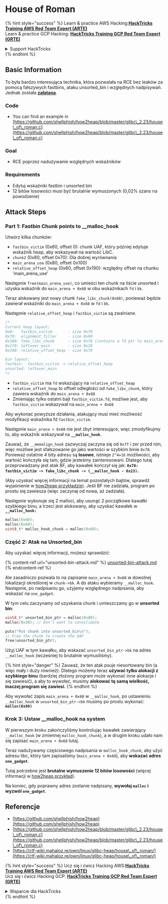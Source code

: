 # House of Roman

{% hint style="success" %}
Learn & practice AWS Hacking:<img src="/.gitbook/assets/arte.png" alt="" data-size="line">[**HackTricks Training AWS Red Team Expert (ARTE)**](https://training.hacktricks.xyz/courses/arte)<img src="/.gitbook/assets/arte.png" alt="" data-size="line">\
Learn & practice GCP Hacking: <img src="/.gitbook/assets/grte.png" alt="" data-size="line">[**HackTricks Training GCP Red Team Expert (GRTE)**<img src="/.gitbook/assets/grte.png" alt="" data-size="line">](https://training.hacktricks.xyz/courses/grte)

<details>

<summary>Support HackTricks</summary>

* Check the [**subscription plans**](https://github.com/sponsors/carlospolop)!
* **Join the** 💬 [**Discord group**](https://discord.gg/hRep4RUj7f) or the [**telegram group**](https://t.me/peass) or **follow** us on **Twitter** 🐦 [**@hacktricks\_live**](https://twitter.com/hacktricks\_live)**.**
* **Share hacking tricks by submitting PRs to the** [**HackTricks**](https://github.com/carlospolop/hacktricks) and [**HackTricks Cloud**](https://github.com/carlospolop/hacktricks-cloud) github repos.

</details>
{% endhint %}

## Basic Information

To była bardzo interesująca technika, która pozwalała na RCE bez leaków za pomocą fałszywych fastbins, ataku unsorted\_bin i względnych nadpisywań. Jednak została [**załatana**](https://sourceware.org/git/?p=glibc.git;a=commitdiff;h=b90ddd08f6dd688e651df9ee89ca3a69ff88cd0c).

### Code

* You can find an example in [https://github.com/shellphish/how2heap/blob/master/glibc\_2.23/house\_of\_roman.c](https://github.com/shellphish/how2heap/blob/master/glibc\_2.23/house\_of\_roman.c)

### Goal

* RCE poprzez nadużywanie względnych wskaźników

### Requirements

* Edytuj wskaźniki fastbin i unsorted bin
* 12 bitów losowości musi być brutalnie wymuszonych (0,02% szans na powodzenie)

## Attack Steps

### Part 1: Fastbin Chunk points to \_\_malloc\_hook

Utwórz kilka chunków:

* `fastbin_victim` (0x60, offset 0): chunk UAF, który później edytuje wskaźnik heap, aby wskazywał na wartość LibC.
* `chunk2` (0x80, offset 0x70): Dla dobrej wyrównania
* `main_arena_use` (0x80, offset 0x100)
* `relative_offset_heap` (0x60, offset 0x190): względny offset na chunku 'main\_arena\_use'

Następnie `free(main_arena_use)`, co umieści ten chunk na liście unsorted i uzyska wskaźnik do `main_arena + 0x68` w obu wskaźnikach `fd` i `bk`.

Teraz alokowany jest nowy chunk `fake_libc_chunk(0x60)`, ponieważ będzie zawierał wskaźniki do `main_arena + 0x68` w `fd` i `bk`.

Następnie `relative_offset_heap` i `fastbin_victim` są zwalniane.
```c
/*
Current heap layout:
0x0:   fastbin_victim       - size 0x70
0x70:  alignment_filler     - size 0x90
0x100: fake_libc_chunk      - size 0x70 (contains a fd ptr to main_arena + 0x68)
0x170: leftover_main        - size 0x20
0x190: relative_offset_heap - size 0x70

bin layout:
fastbin:  fastbin_victim -> relative_offset_heap
unsorted: leftover_main
*/
```
* &#x20;`fastbin_victim` ma `fd` wskazujący na `relative_offset_heap`
* &#x20;`relative_offset_heap` to offset odległości od `fake_libc_chunk`, który zawiera wskaźnik do `main_arena + 0x68`
* Zmieniając tylko ostatni bajt `fastbin_victim.fd`, możliwe jest, aby `fastbin_victim` wskazywał na `main_arena + 0x68`

Aby wykonać powyższe działania, atakujący musi mieć możliwość modyfikacji wskaźnika fd `fastbin_victim`.

Następnie `main_arena + 0x68` nie jest zbyt interesujące, więc zmodyfikujmy to, aby wskaźnik wskazywał na **`__malloc_hook`**.

Zauważ, że `__memalign_hook` zazwyczaj zaczyna się od `0x7f` i zer przed nim, więc możliwe jest sfałszowanie go jako wartości w szybkim binie `0x70`. Ponieważ ostatnie 4 bity adresu są **losowe**, istnieje `2^4=16` możliwości, aby wartość kończyła się tam, gdzie jesteśmy zainteresowani. Dlatego tutaj przeprowadzany jest atak BF, aby kawałek kończył się jak: **`0x70: fastbin_victim -> fake_libc_chunk -> (__malloc_hook - 0x23)`.**

(Aby uzyskać więcej informacji na temat pozostałych bajtów, sprawdź wyjaśnienie w [how2heap](https://github.com/shellphish/how2heap/blob/master/glibc\_2.23/house\_of\_roman.c)[ przykładzie](https://github.com/shellphish/how2heap/blob/master/glibc\_2.23/house\_of\_roman.c)). Jeśli BF nie zadziała, program po prostu się zawiesza (więc zaczynaj od nowa, aż zadziała).

Następnie wykonuje się 2 malloci, aby usunąć 2 początkowe kawałki szybkiego binu, a trzeci jest alokowany, aby uzyskać kawałek w **`__malloc_hook:`**
```c
malloc(0x60);
malloc(0x60);
uint8_t* malloc_hook_chunk = malloc(0x60);
```
### Część 2: Atak na Unsorted\_bin

Aby uzyskać więcej informacji, możesz sprawdzić:

{% content-ref url="unsorted-bin-attack.md" %}
[unsorted-bin-attack.md](unsorted-bin-attack.md)
{% endcontent-ref %}

Ale zasadniczo pozwala to na zapisanie `main_arena + 0x68` w dowolnej lokalizacji określonej w `chunk->bk`. A do ataku wybieramy `__malloc_hook`. Następnie, po nadpisaniu go, użyjemy względnego nadpisania, aby wskazać na `one_gadget`.

W tym celu zaczynamy od uzyskania chunk i umieszczamy go w **unsorted bin**:
```c
uint8_t* unsorted_bin_ptr = malloc(0x80);
malloc(0x30); // Don't want to consolidate

puts("Put chunk into unsorted_bin\n");
// Free the chunk to create the UAF
free(unsorted_bin_ptr);
```
Użyj UAF w tym kawałku, aby wskazać `unsorted_bin_ptr->bk` na adres `__malloc_hook` (wcześniej to brutalnie wymusiliśmy).

{% hint style="danger" %}
Zauważ, że ten atak psuje niesortowany bin (a więc mały i duży również). Dlatego możemy teraz **używać tylko alokacji z szybkiego binu** (bardziej złożony program może wykonać inne alokacje i się zawiesić), a aby to wywołać, musimy **alokować tę samą wielkość, inaczej program się zawiesi.**
{% endhint %}

Aby wywołać zapis `main_arena + 0x68` w `__malloc_hook`, po ustawieniu `__malloc_hook` w `unsorted_bin_ptr->bk` musimy po prostu wykonać: **`malloc(0x80)`**

### Krok 3: Ustaw \_\_malloc\_hook na system

W pierwszym kroku zakończyliśmy kontrolując kawałek zawierający `__malloc_hook` (w zmiennej `malloc_hook_chunk`), a w drugim kroku udało nam się zapisać `main_arena + 0x68` tutaj.

Teraz nadużywamy częściowego nadpisania w `malloc_hook_chunk`, aby użyć adresu libc, który tam zapisaliśmy (`main_arena + 0x68`), aby **wskazać adres `one_gadget`**.

Tutaj potrzebne jest **brutalne wymuszenie 12 bitów losowości** (więcej informacji w [how2heap](https://github.com/shellphish/how2heap/blob/master/glibc\_2.23/house\_of\_roman.c)[ przykład](https://github.com/shellphish/how2heap/blob/master/glibc\_2.23/house\_of\_roman.c)).

Na koniec, gdy poprawny adres zostanie nadpisany, **wywołaj `malloc` i wyzwól `one_gadget`**.

## Referencje

* [https://github.com/shellphish/how2heap](https://github.com/shellphish/how2heap)
* [https://github.com/shellphish/how2heap/blob/master/glibc\_2.23/house\_of\_roman.c](https://github.com/shellphish/how2heap/blob/master/glibc\_2.23/house\_of\_roman.c)
* [https://ctf-wiki.mahaloz.re/pwn/linux/glibc-heap/house\_of\_roman/](https://ctf-wiki.mahaloz.re/pwn/linux/glibc-heap/house\_of\_roman/)

{% hint style="success" %}
Ucz się i ćwicz Hacking AWS:<img src="/.gitbook/assets/arte.png" alt="" data-size="line">[**HackTricks Training AWS Red Team Expert (ARTE)**](https://training.hacktricks.xyz/courses/arte)<img src="/.gitbook/assets/arte.png" alt="" data-size="line">\
Ucz się i ćwicz Hacking GCP: <img src="/.gitbook/assets/grte.png" alt="" data-size="line">[**HackTricks Training GCP Red Team Expert (GRTE)**<img src="/.gitbook/assets/grte.png" alt="" data-size="line">](https://training.hacktricks.xyz/courses/grte)

<details>

<summary>Wsparcie dla HackTricks</summary>

* Sprawdź [**plany subskrypcyjne**](https://github.com/sponsors/carlospolop)!
* **Dołącz do** 💬 [**grupy Discord**](https://discord.gg/hRep4RUj7f) lub [**grupy telegramowej**](https://t.me/peass) lub **śledź** nas na **Twitterze** 🐦 [**@hacktricks\_live**](https://twitter.com/hacktricks\_live)**.**
* **Dziel się sztuczkami hackingowymi, przesyłając PR-y do** [**HackTricks**](https://github.com/carlospolop/hacktricks) i [**HackTricks Cloud**](https://github.com/carlospolop/hacktricks-cloud) repozytoriów github.

</details>
{% endhint %}
